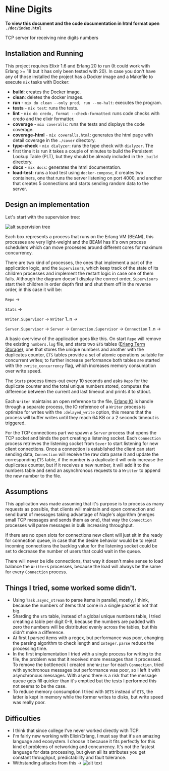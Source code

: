 # Nine Digits

**To view this document and the code documentation in html format open
`./doc/index.html`**

TCP server for receiving nine digits numbers

## Installation and Running

This project requires Elixir 1.6 and Erlang 20 to run (It could work with
Erlang >= 18 but it has only been tested with 20). In case you don't have any of
those installed the project has a Docker image and a Makefile to execute
`mix` tasks with Docker:

- **build**: creates the Docker image.
- **clean**: deletes the docker images.
- **run** - `mix do clean --only prod, run --no-halt`: executes the program.
- **tests** - `mix test`: runs the tests.
- **lint** - `mix do credo, format --check-formatted`: runs code checks with
credo and the elixir formatter.
- **coverage** - `mix coveralls`: runs the tests and displays the code coverage.
- **coverage-html** - `mix coveralls.html`: generates the html page with detail
coverage in the `./cover` directory.
- **type-check** - `mix dialyzer`: runs the type check with `dialyzer`. The
- first time it is run it takes a couple of minutes to build the Persistent
Lookup Table (PLT), but they should be already included in the `_build` directory.
- **docs** - `mix docs`: generates the html documentation.
- **load-test**: runs a load test using `docker-compose`, it creates two
containers, one that runs the server listening on port 4000, and
another that creates 5 connections and starts sending random data to the server.

## Design an implementation

Let's start with the supervision tree:

![alt supervision tree](./supervision_tree.png)

Each box represents a process that runs on the Erlang VM (BEAM), this processes
are very light-weight and the BEAM has it's own process schedulers which can move
processes around different cores for maximum concurrency.

There are two kind of processes, the ones that implement a part of the
application logic, and the `Supervisor`s, which keep track of the state of its
children processes and implement the restart logic in case one of them fails.
Although the diagram doesn't display the correct order, `Supervisor`s start
their children in order depth first and shut them off in the reverse order,
in this case it will be:

`Repo` ->

`Stats` ->

`Writer.Supervisor` -> `Writer` 1..n ->

`Server.Supervisor` -> `Server` -> `Connection.Supervisor` -> `Connection` 1..n ->

A basic overview of the application goes like this. On start `Repo` will
remove the existing `numbers.log` file, and starts two `ETS` tables
([Erlang Term Storage](http://erlang.org/doc/man/ets.html)), one that stores
the unique numbers and another with the duplicates counter, `ETS` tables
provide a set of atomic operations suitable for concurrent writes; to further
increase performance both tables are started with the `:write_concurrency`
flag, which increases memory consumption over write speed.

The `Stats` process times-out every 10 seconds and asks `Repo` for the
duplicate counter and the total unique numbers stored, computes the difference
between the current and last timeout and prints it to stdout.

Each `Writer` maintains an open reference to the file,
[Erlang IO](http://erlang.org/doc/apps/stdlib/io_protocol.html) is handle
through a separate process, the IO reference of a `Writer` process is
optimize for writes with the `:delayed_write` option, this means that the
process will buffer writes until they reach 64 KB or a 2 seconds timeout
is triggered.

For the TCP connections part we spawn a `Server` process that opens the
TCP socket and binds the port creating a listening socket. Each `Connection`
process retrieves the listening socket from `Sever` to start listening for new
client connections. Once a connection is established the client can start
sending data, `Connection` will receive the raw data parse it and update the
corresponding `ETS` table, if the number is a duplicate it will only increase
the duplicates counter, but if it receives a new number, it will add it to the
numbers table and send an asynchronous requests to a `Writter` to append the
new number to the file.

## Assumptions

This application was made assuming that it's purpose is to process as many
requests as possible, that clients will maintain and open connection and send
burst of messages taking advantage of Nagle's algorithm (merges small
TCP messages and sends them as one), that way the `Connection` processes
will parse messages in bulk increasing throughput.

If there are no open slots for connections new client will just sit in the
ready for connection queue, in case that the desire behavior would be to
reject incoming connections the backlog value for the listening socket could
be set to decrease the number of users that could wait in the queue.

There will never be idle connections, that way it doesn't make sense to load
balance the `Writter`s processes, because the load will always be the same
for every `Connection` process.

## Things I tried, some worked some didn't.

- Using `Task.async_stream` to parse items in parallel, mostly, I think,
because the numbers of items that come in a single packet is not that big.
- Sharding the `ETS` table, instead of a global unique numbers table, I tried
creating a table per digit 0-9, because the numbers are padded with zero the
numbers will be distributed evenly across the tables, but this didn't make
a difference.
- At first I parsed items with a regex, but performance was poor, changing the
parsing algorithm to check length and `Integer.parse` reduce the processing
time.
- In the first implementation I tried with a single process for writing to
the file, the problem was that it received more messages than it processed. To
remove the bottleneck I created one `Writer` for each `Connection`, tried
with synchronous messages but performance was poor, so I left it with
asynchronous messages. With async there is a risk that the message queue gets
fill quicker than it's emptied but the tests I performed this not seems to
be the case.
- To reduce memory consumption I tried with `DETS` instead of `ETS`, the latter
is kept in memory while the former writes to disks, but write speed was really
poor.

## Difficulties

- I think that since college I've never worked directly with TCP.
- I'm fairly new working with Elixir/Erlang, I must say that it's an amazing
language and ecosystem. I choose it because it fits perfectly for this kind of
problems of networking and concurrency. It's not the fastest language for data
processing, but given all its attributes you get constant throughput,
predictability and fault tolerance.
- Withstanding attacks from this -> ![alt text](./danger.jpeg)
